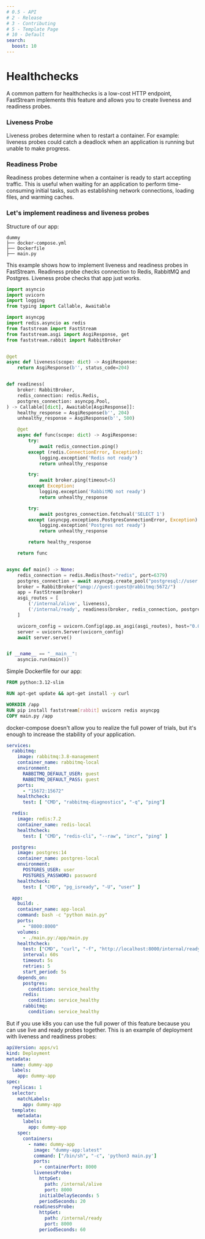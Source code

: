 ```yaml
---
# 0.5 - API
# 2 - Release
# 3 - Contributing
# 5 - Template Page
# 10 - Default
search:
  boost: 10
---
```


# Healthchecks

A common pattern for healthchecks is a low-cost HTTP endpoint,
FastStream implements this feature and allows you to create liveness and readiness probes.

### Liveness Probe

Liveness probes determine when to restart a container.
For example: liveness probes could catch a deadlock when an application is running but unable to make progress.


### Readiness Probe

Readiness probes determine when a container is ready to start accepting traffic.
This is useful when waiting for an application to perform time-consuming initial tasks, such as establishing network connections, loading files, and warming caches.


### Let's implement readiness and liveness probes


Structure of our app:
```text
dummy
├── docker-compose.yml
├── Dockerfile
├── main.py
```

This example shows how to implement liveness and readiness probes in FastStream.
Readiness probe checks connection to Redis, RabbitMQ and Postgres. Liveness probe checks that app just works.

```python
import asyncio
import uvicorn
import logging
from typing import Callable, Awaitable

import asyncpg
import redis.asyncio as redis
from faststream import FastStream
from faststream.asgi import AsgiResponse, get
from faststream.rabbit import RabbitBroker


@get
async def liveness(scope: dict) -> AsgiResponse:
    return AsgiResponse(b'', status_code=204)


def readiness(
    broker: RabbitBroker,
    redis_connection: redis.Redis,
    postgres_connection: asyncpg.Pool,
) -> Callable[[dict], Awaitable[AsgiResponse]]:
    healthy_response = AsgiResponse(b'', 204)
    unhealthy_response = AsgiResponse(b'', 500)

    @get
    async def func(scope: dict) -> AsgiResponse:
        try:
            await redis_connection.ping()
        except (redis.ConnectionError, Exception):
            logging.exception('Redis not ready')
            return unhealthy_response

        try:
            await broker.ping(timeout=5)
        except Exception:
            logging.exception('RabbitMQ not ready')
            return unhealthy_response

        try:
            await postgres_connection.fetchval('SELECT 1')
        except (asyncpg.exceptions.PostgresConnectionError, Exception):
            logging.exception('Postgres not ready')
            return unhealthy_response

        return healthy_response

    return func


async def main() -> None:
    redis_connection = redis.Redis(host="redis", port=6379)
    postgres_connection = await asyncpg.create_pool("postgresql://user:password@postgres/postgres")
    broker = RabbitBroker("amqp://guest:guest@rabbitmq:5672/")
    app = FastStream(broker)
    asgi_routes = [
        ('/internal/alive', liveness),
        ('/internal/ready', readiness(broker, redis_connection, postgres_connection)),
    ]

    uvicorn_config = uvicorn.Config(app.as_asgi(asgi_routes), host="0.0.0.0", port=8000)
    server = uvicorn.Server(uvicorn_config)
    await server.serve()


if __name__ == "__main__":
    asyncio.run(main())

```

Simple Dockerfile for our app:

```dockerfile
FROM python:3.12-slim

RUN apt-get update && apt-get install -y curl

WORKDIR /app
RUN pip install faststream[rabbit] uvicorn redis asyncpg
COPY main.py /app
```

docker-compose doesn't allow you to realize the full power of trials, but it's enough to increase the stability of your application.

```yaml
services:
  rabbitmq:
    image: rabbitmq:3.8-management
    container_name: rabbitmq-local
    environment:
      RABBITMQ_DEFAULT_USER: guest
      RABBITMQ_DEFAULT_PASS: guest
    ports:
      - "15672:15672"
    healthcheck:
      test: [ "CMD", "rabbitmq-diagnostics", "-q", "ping"]

  redis:
    image: redis:7.2
    container_name: redis-local
    healthcheck:
      test: [ "CMD", "redis-cli", "--raw", "incr", "ping" ]

  postgres:
    image: postgres:14
    container_name: postgres-local
    environment:
      POSTGRES_USER: user
      POSTGRES_PASSWORD: password
    healthcheck:
      test: [ "CMD", "pg_isready", "-U", "user" ]

  app:
    build: .
    container_name: app-local
    command: bash -c "python main.py"
    ports:
      - "8000:8000"
    volumes:
      - ./main.py:/app/main.py
    healthcheck:
      test: ["CMD", "curl", "-f", "http://localhost:8000/internal/ready"]
      interval: 60s
      timeout: 5s
      retries: 5
      start_period: 5s
    depends_on:
      postgres:
        condition: service_healthy
      redis:
        condition: service_healthy
      rabbitmq:
        condition: service_healthy
```

But if you use k8s you can use the full power of this feature because you can use live and ready probes together.
This is an example of deployment with liveness and readiness probes:

```yaml
apiVersion: apps/v1
kind: Deployment
metadata:
  name: dummy-app
  labels:
    app: dummy-app
spec:
  replicas: 1
  selector:
    matchLabels:
      app: dummy-app
  template:
    metadata:
      labels:
        app: dummy-app
    spec:
      containers:
        - name: dummy-app
          image: "dummy-app:latest"
          command: ["/bin/sh", "-c", 'python3 main.py']
          ports:
            - containerPort: 8000
          livenessProbe:
            httpGet:
              path: /internal/alive
              port: 8000
            initialDelaySeconds: 5
            periodSeconds: 20
          readinessProbe:
            httpGet:
              path: /internal/ready
              port: 8000
            periodSeconds: 60
```
